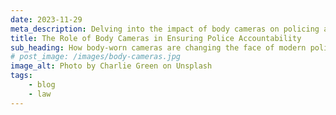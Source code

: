 ```yaml
---
date: 2023-11-29
meta_description: Delving into the impact of body cameras on policing and its potential in promoting transparency and accountability.
title: The Role of Body Cameras in Ensuring Police Accountability
sub_heading: How body-worn cameras are changing the face of modern policing.
# post_image: /images/body-cameras.jpg
image_alt: Photo by Charlie Green on Unsplash
tags:
    - blog
    - law
---
```


